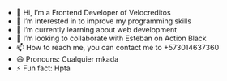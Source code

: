 - 👋 Hi, I’m a Frontend Developer of Velocreditos 
- 👀 I’m interested in to improve my programming skills
- 🌱 I’m currently learning about web development
- 💞️ I’m looking to collaborate with Esteban on Action Black
- 📫 How to reach me, you can contact me to +573014637360
- 😄 Pronouns: Cualquier mkada
- ⚡ Fun fact: Hpta

<!---
Repository TI is a ✨ special ✨ repository because its `README.md` (this file) appears on your GitHub profile.
You can click the Preview link to take a look at your changes.
--->
